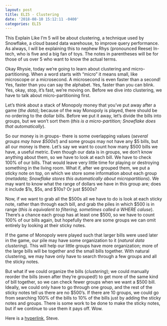 ```yaml
---
layout: post
title: ELI5 - Clustering
date: '2018-08-10 15:12:11 -0400'
categories: ELI5
---
```


This Explain Like I’m 5 will be about clustering, a technique used by Snowflake, a cloud based data warehouse, to improve query performance.  As always, I will be explaining this to nephew Rhys (pronounced Reese) In-tech, who is five and a big fan of toys. The notes in parentheses will be for those of us over 5 who want to know the actual terms.

Okay Rhysie, today we’re going to learn about clustering and micro-partitioning. When a word starts with “micro” it means small, like microscope or a microsecond. A microsecond is even faster than a second! Yes, faster than you can say the alphabet. Yes, faster than you can blink. Yes, okay, stop, it’s fast, we’re moving on.
Before we dive into clustering, we have to talk about micro-partitioning first.

Let’s think about a stack of Monopoly money that you’ve put away after a game (_the data_); because of the way Monopoly is played, there should be no ordering to the dollar bills. Before we put it away, let’s divide the bills into groups, but we won’t sort them (_this is a micro-partition; Snowflake does that automatically_).

So our money is in groups- there is some overlapping values (_several groups may have $500s!_) and some groups may not have any $5 bills, but all our money is there. Let’s say we want to count how many $500 bills we have, a useful metric. Even though our data is in groups, we don’t know anything about them, so we have to look at each bill. We have to check 100% of our bills. That would leave very little time for playing or destroying something in the living room.
What if, after we grouped them, we put a sticky note on top, on which we store some information about each group (_metadata; Snowflake stores this automatically about micropartitions_). We may want to know what the range of dollars we have in this group are; does it include $1s, $5s, and $10s? Or just $500s? 

Now, if we want to grab all the $500s all we have to do is look at each sticky note, rather than through each bill, and grab the piles in which $500 is in range (_this is equivalent to filtering, sometimes called a  WHERE caluse_). There’s a chance each group has at least one $500, so we have to count 100% of our bills again, but hopefully there are some groups we can omit entirely by looking at their sticky notes.

If the game of Monopoly were played such that larger bills were used later in the game, our pile may have some organization to it (_natural data clustering_). This will help our little groups have more organization; more of the large bills will be together and the small bills together. With natural clustering, we may have only have to search through a few groups and all the sticky notes.

But what if we could organize the bills (_clustering_); we could manually reorder the bills (even after they’re grouped!) to get more of the same kind of bill together, so we can check fewer groups when we want a $500 bill. Ideally, we could only have to go through one group, and the rest of the sticky notes tell us there are no $500’s. If there are 10 groups, we could go from searching 100% of the bills to 10% of the bills just by adding the sticky notes and groups. There is some work to be done to make the sticky notes, but if we continue to use them it pays off.
Wow.




Here is a <a href="https://docs.snowflake.net/manuals/user-guide/tables-micro-partitions.html#micro-partitions">hyperlink</a>, Steve. 

